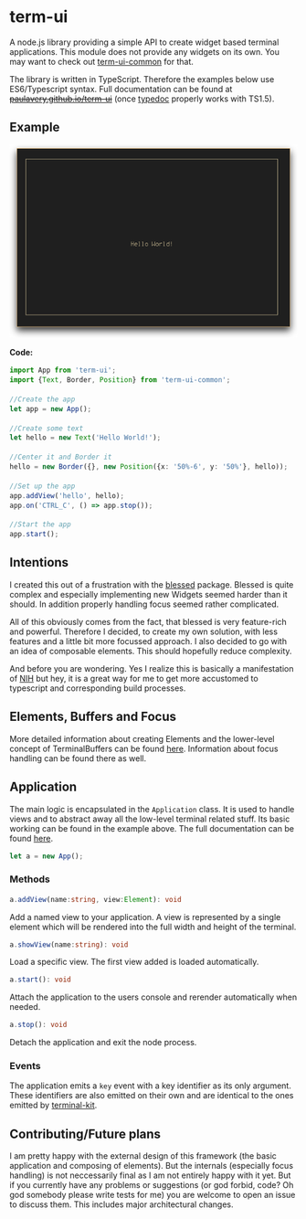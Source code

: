 # term-ui
A node.js library providing a simple API to create widget based terminal applications.
This module does not provide any widgets on its own. You may want to check out [term-ui-common](https://npmjs.org/package/term-ui-common) for that.

The library is written in TypeScript. Therefore the examples below use ES6/Typescript syntax.
Full documentation can be found at ~~[paulavery.github.io/term-ui](paulavery.github.io/term-ui)~~ (once [typedoc](http://typedoc.io/) properly works with TS1.5).

## Example
![Example Screenshot](scrot.png)

**Code:**
```ts
import App from 'term-ui';
import {Text, Border, Position} from 'term-ui-common';

//Create the app
let app = new App();

//Create some text
let hello = new Text('Hello World!');

//Center it and Border it
hello = new Border({}, new Position({x: '50%-6', y: '50%'}, hello));

//Set up the app
app.addView('hello', hello);
app.on('CTRL_C', () => app.stop());

//Start the app
app.start();
```

## Intentions
I created this out of a frustration with the [blessed](https://npmjs.org/package/blessed) package.
Blessed is quite complex and especially implementing new Widgets seemed harder than it should.
In addition properly handling focus seemed rather complicated.

All of this obviously comes from the fact, that blessed is very feature-rich and powerful.
Therefore I decided, to create my own solution, with less features and a little bit more focussed approach.
I also decided to go with an idea of composable elements. This should hopefully reduce complexity.

And before you are wondering. Yes I realize this is basically a manifestation of [NIH](https://en.wikipedia.org/wiki/Not_invented_here) but hey, it is a great way for me to get more accustomed to typescript and corresponding build processes.

## Elements, Buffers and Focus
More detailed information about creating Elements and the lower-level concept of TerminalBuffers can be found [here](doc).
Information about focus handling can be found there as well.

## Application
The main logic is encapsulated in the `Application` class. It is used to handle views and to abstract away all the low-level terminal related stuff. Its basic working can be found in the example above. The full documentation can be found [here](paulavery.github.io/term-ui).

```ts
let a = new App();
```

### Methods
```ts
a.addView(name:string, view:Element): void
```
Add a named view to your application. A view is represented by a single element which will be rendered into the full width and height of the terminal.

```ts
a.showView(name:string): void
```
Load a specific view. The first view added is loaded automatically.

```ts
a.start(): void
```
Attach the application to the users console and rerender automatically when needed.

```ts
a.stop(): void
```
Detach the application and exit the node process.

### Events
The application emits a `key` event with a key identifier as its only argument. These identifiers are also emitted on their own and are identical to the ones emitted by [terminal-kit](https://www.npmjs.com/package/terminal-kit#ref.event.key).

## Contributing/Future plans
I am pretty happy with the external design of this framework (the basic application and composing of elements). But the internals (especially focus handling) is not neccessarily final as I am not entirely happy with it yet. But if you currently have any problems or suggestions (or god forbid, code? Oh god somebody please write tests for me) you are welcome to open an issue to discuss them. This includes major architectural changes.
